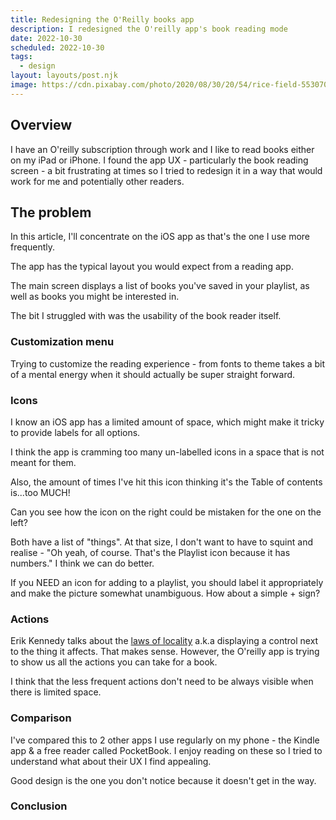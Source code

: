 ```yaml
---
title: Redesigning the O'Reilly books app
description: I redesigned the O'reilly app's book reading mode
date: 2022-10-30
scheduled: 2022-10-30
tags:
  - design
layout: layouts/post.njk
image: https://cdn.pixabay.com/photo/2020/08/30/20/54/rice-field-5530707_1280.jpg
---
```

## Overview

I have an O'reilly subscription through work and I like to read books either on my iPad or iPhone. I found the app UX - particularly the book reading screen - a bit frustrating at times so I tried to redesign it in a way that would work for me and potentially other readers.

## The problem

In this article, I'll concentrate on the iOS app as that's the one I use more frequently. 

The app has the typical layout you would expect from a reading app.

The main screen displays a list of books you've saved in your playlist, as well as books you might be interested in.

The bit I struggled with was the usability of the book reader itself.

### Customization menu

Trying to customize the reading experience - from fonts to theme takes a bit of a mental energy when it should actually be super straight forward. 

### Icons

I know an iOS app has a limited amount of space, which might make it tricky to provide labels for all options.

I think the app is cramming too many un-labelled icons in a space that is not meant for them.

Also, the amount of times I've hit this icon thinking it's the Table of contents is...too MUCH!

Can you see how the icon on the right could be mistaken for the one on the left?

Both have a list of "things". At that size, I don't want to have to squint and realise - "Oh yeah, of course. That's the Playlist icon because it has numbers." I think we can do better.

If you NEED an icon for adding to a playlist, you should label it appropriately and make the picture somewhat unambiguous. How about a simple + sign?

### Actions

Erik Kennedy talks about the [laws of locality](https://www.learnui.design/blog/the-3-laws-of-locality.html) a.k.a displaying a control next to the thing it affects. That makes sense. However, the O'reilly app is trying to show us all the actions you can take for a book.

I think that the less frequent actions don't need to be always visible when there is limited space.

### Comparison

I've compared this to 2 other apps I use regularly on my phone - the Kindle app & a free reader called PocketBook. I enjoy reading on these so I tried to understand what about their UX I find appealing.

Good design is the one you don't notice because it doesn't get in the way.

### Conclusion



